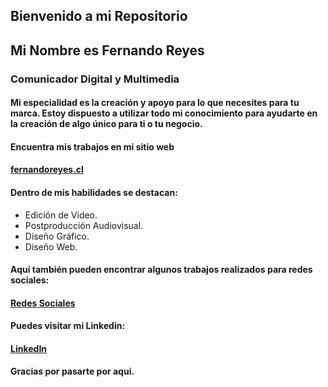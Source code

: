 ## Bienvenido a mi Repositorio
## Mi Nombre es Fernando Reyes
### Comunicador Digital y Multimedia
#### Mi especialidad es la creación y apoyo para lo que necesites para tu marca. Estoy dispuesto a utilizar todo mi conocimiento para ayudarte en la creación de algo único para ti o tu negocio.

#### Encuentra mis trabajos en mi sitio web
#### [fernandoreyes.cl](https://fernandoreyes.cl)


#### Dentro de mis habilidades se destacan:
* Edición de Video.
* Postproducción Audiovisual.
* Diseño Gráfico.
* Diseño Web.

#### Aquí también pueden encontrar algunos trabajos realizados para redes sociales:

#### [Redes Sociales](http://www.fernandoreyes.cl/rrss)

#### Puedes visitar mi Linkedin:
#### [LinkedIn](https://www.linkedin.com/in/fedoreyes/)

**Gracias por pasarte por aqui.**